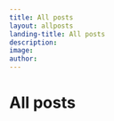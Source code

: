 ```yaml
---
title: All posts
layout: allposts
landing-title: All posts
description: 
image: 
author: 
---
```


<h1>All posts</h1>
